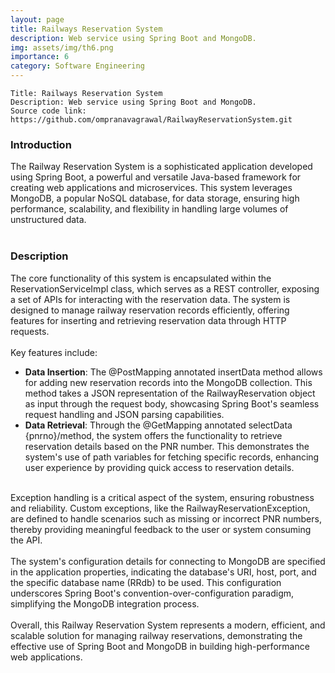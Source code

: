 ```yaml
---
layout: page
title: Railways Reservation System
description: Web service using Spring Boot and MongoDB.
img: assets/img/th6.png
importance: 6
category: Software Engineering
---
```


    Title: Railways Reservation System
    Description: Web service using Spring Boot and MongoDB.
    Source code link: https://github.com/ompranavagrawal/RailwayReservationSystem.git

<div class="row"><h3>Introduction</h3></div>
<div class="row">
    The Railway Reservation System is a sophisticated application developed using Spring Boot, a powerful and versatile Java-based framework for creating web applications and microservices. This system leverages MongoDB, a popular NoSQL database, for data storage, ensuring high performance, scalability, and flexibility in handling large volumes of unstructured data.
</div><br>
<div class="row"><h3>Description</h3></div>
<div class="row">
    The core functionality of this system is encapsulated within the ReservationServiceImpl class, which serves as a REST controller, exposing a set of APIs for interacting with the reservation data. The system is designed to manage railway reservation records efficiently, offering features for inserting and retrieving reservation data through HTTP requests.
</div><br>
<div class="row">
Key features include:
    <ul>
        <li><b>Data Insertion</b>: The @PostMapping annotated insertData method allows for adding new reservation records into the MongoDB collection. This method takes a JSON representation of the RailwayReservation object as input through the request body, showcasing Spring Boot's seamless request handling and JSON parsing capabilities.</li>
        <li><b>Data Retrieval</b>: Through the @GetMapping annotated selectData {pnrno}/method, the system offers the functionality to retrieve reservation details based on the PNR number. This demonstrates the system's use of path variables for fetching specific records, enhancing user experience by providing quick access to reservation details.
        </li>
    </ul>
</div><br>
<div class="row">Exception handling is a critical aspect of the system, ensuring robustness and reliability. Custom exceptions, like the RailwayReservationException, are defined to handle scenarios such as missing or incorrect PNR numbers, thereby providing meaningful feedback to the user or system consuming the API.
</div><br>
<div class="row">The system's configuration details for connecting to MongoDB are specified in the application properties, indicating the database's URI, host, port, and the specific database name (RRdb) to be used. This configuration underscores Spring Boot's convention-over-configuration paradigm, simplifying the MongoDB integration process.</div><br>
<div class="row">
Overall, this Railway Reservation System represents a modern, efficient, and scalable solution for managing railway reservations, demonstrating the effective use of Spring Boot and MongoDB in building high-performance web applications.
</div><br>
    

